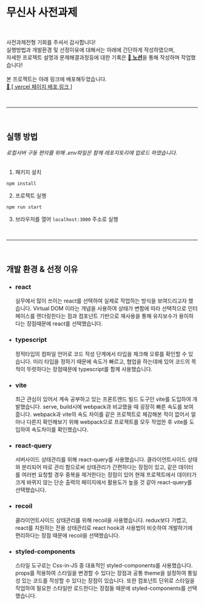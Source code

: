 # 무신사 사전과제

<br/>

사전과제전형 기회를 주셔서 감사합니다!  
실행방법과 개발환경 및 선정이유에 대해서는 아래에 간단하게 작성하였으며,  
자세한 프로젝트 설명과 문제해결과정등에 대한 기록은 [**📍 노션**](https://hsshim.notion.site/428ca139d1484eb38d2ffc5de81b5738)을 통해 작성하며 작업했습니다!  
<br/>
본 프로젝트는 아래 링크에 배포해두었습니다.  
[🚀 [ vercel 페이지 배포 링크 ]](https://musinsa-hsshim.vercel.app/)

<br/><hr/><br/>

## 실행 방법

_로컬서버 구동 편의를 위해 .env파일은 함께 레포지토리에 업로드 하였습니다._
<br/><br/>

1. 패키지 설치

```
npm install
```

2. 프로젝트 실행

```
npm run start
```

3. 브라우저를 열어 `localhost:3000` 주소로 실행

<br/><hr/><br/>

## 개발 환경 & 선정 이유

- ### **react**

  실무에서 많이 쓰이는 react를 선택하여 실제로 작업하는 방식을 보여드리고자 했습니다.
  Virtual DOM 이라는 개념을 사용하여 상태가 변함에 따라 선택적으로 인터페이스를 렌더링한다는 점과 컴포넌트 기반으로 재사용을 통해 유지보수가 용이하다는 장점때문에 react를 선택했습니다.

- ### **typescript**

  정적타입의 컴파일 언어로 코드 작성 단계에서 타입을 체크해 오류를 확인할 수 있습니다. 미리 타입을 정하기 때문에 속도가 빠르고, 협업을 하는데에 있어 코드의 목적이 뚜렷하다는 장점때문에 typescript를 함께 사용했습니다.

- ### **vite**

  최근 관심이 있어서 계속 공부하고 있는 프론트엔드 빌드 도구인 vite를 도입하여 개발했습니다. serve, build시에 webpack과 비교했을 때 굉장히 빠른 속도를 보여줍니다. webpack과 vite의 속도 차이를 같은 프로젝트로 체감해본 적이 없어서 얼마나 다른지 확인해보기 위해 webpack으로 프로젝트를 모두 작업한 후 vite를 도입하여 속도차이를 확인했습니다.

- ### **react-query**

  서버사이드 상태관리를 위해 react-query를 사용했습니다. 클라이언트사이드 상태와 분리되어 따로 관리 함으로써 상태관리가 간편하다는 장점이 있고, 같은 데이터를 여러번 요청할 경우 중복을 제거한다는 장점이 있어 현재 프로젝트에서 데이터가 크게 바뀌지 않는 단순 출력의 페이지에서 활용도가 높을 것 같아 react-query를 선택했습니다.

- ### **recoil**

  클라이언트사이드 상태관리를 위해 recoil을 사용했습니다. redux보다 가볍고, react를 지원하는 전용 상태관리로 react hook과 사용법이 비슷하여 개발하기에 편리하다는 장점 때문에 recoil을 선택했습니다.

- ### **styled-components**
  스타일 도구로는 Css-in-JS 중 대표적인 styled-components를 사용했습니다. props를 적용하여 스타일을 변경할 수 있다는 장점과 공통 theme을 설정하여 통일성 있는 코드를 작성할 수 있다는 장점이 있습니다. 또한 컴포넌트 단위로 스타일을 작업하여 필요한 스타일만 로드한다는 장점들 때문에 styled-components를 선택했습니다.
